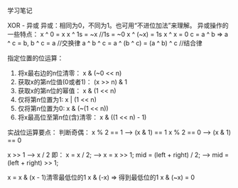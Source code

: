 ﻿学习笔记

XOR - 异或
异或：相同为0，不同为1。也可用“不进位加法”来理解。
异或操作的一些特点：
x ^ 0 = x
x ^ 1s = ~x //1s = ~0
x ^ (~x) = 1s
x ^ x = 0
c = a ^ b => a ^ c = b, b ^ c = a //交换律
a ^ b ^ c = a ^ (b ^ c) = (a ^ b) ^ c //结合律

指定位置的位运算：
1. 将x最右边的n位清零： x & (~0 << n)
2. 获取x的第n位值(0或者1)： (x >> n) & 1
3. 获取x的第n位的幂值： x & (1 << n)
4. 仅将第n位置为1: x | (1 << n)
5. 仅将第n位置为0: x & (~(1 << n))
6. 将x最高位至第n位(含)清零： x & ((1 << n) - 1)

实战位运算要点：
判断奇偶：
x % 2 == 1 --> (x & 1) == 1
x % 2 == 0 --> (x & 1) == 0

x >> 1 --> x / 2
即： x = x / 2; --> x = x >> 1;
   mid = (left + right) / 2; --> mid = (left + right) >> 1;
   
x = x & (x - 1)清零最低位的1
x & (-x) => 得到最低位的1
x & (~x) = 0
